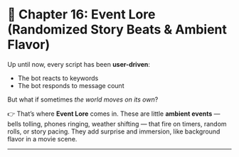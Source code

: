 # 📘 Chapter 16: Event Lore (Randomized Story Beats & Ambient Flavor)

Up until now, every script has been **user-driven**:

* The bot reacts to keywords
* The bot responds to message count

But what if sometimes *the world moves on its own*?

👉 That’s where **Event Lore** comes in. These are little **ambient events** — bells tolling, phones ringing, weather shifting — that fire on timers, random rolls, or story pacing. They add surprise and immersion, like background flavor in a movie scene.

---
